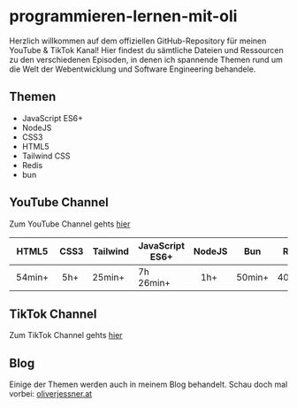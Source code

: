# programmieren-lernen-mit-oli

Herzlich willkommen auf dem offiziellen GitHub-Repository für meinen YouTube & TikTok Kanal! Hier findest du sämtliche Dateien und Ressourcen zu den verschiedenen Episoden, in denen ich spannende Themen rund um die Welt der Webentwicklung und Software Engineering behandele.

## Themen

-   JavaScript ES6+
-   NodeJS
-   CSS3
-   HTML5
-   Tailwind CSS
-   Redis
-   bun

## YouTube Channel

Zum YouTube Channel gehts [hier](https://www.youtube.com/@oliverjessner)

| HTML5    | CSS3 | Tailwind | JavaScript ES6+ | NodeJS  | Bun    | Redis   |
| -------- | ---- | -------- | --------------- | ------- | ------ | ------- |
|  54min+  |  5h+ | 25min+   | 7h 26min+       |    1h+  | 50min+ | 40min+  |

## TikTok Channel

Zum TikTok Channel gehts [hier](https://www.tiktok.com/@oliverjessner)

## Blog

Einige der Themen werden auch in meinem Blog behandelt. Schau doch mal vorbei: [oliverjessner.at](https://oliverjessner.at)
